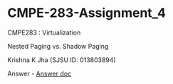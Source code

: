 # CMPE-283-Assignment_4
CMPE283 : Virtualization

Nested Paging vs. Shadow Paging

Krishna K Jha (SJSU ID: 013803894)

Answer - <a href="https://drive.google.com/file/d/0Bzw43QkulXEQMW5hYUwyTkdIU0g0bUdPSFhITlFvZ09GVzdN/view?usp=sharing&resourcekey=0-3PUIvO1YUbZ2trivnzlaew">Answer doc</a>
